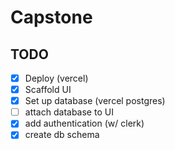 # Capstone

## TODO

- [x] Deploy (vercel)
- [x] Scaffold UI
- [x] Set up database (vercel postgres)
- [ ] attach database to UI
- [x] add authentication (w/ clerk)
- [x] create db schema
